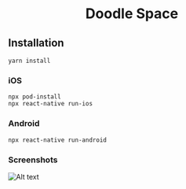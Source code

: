 <h1 align="center">
    Doodle Space
</h1>

## Installation

```
yarn install
```

### iOS

```
npx pod-install
npx react-native run-ios
```

### Android

```
npx react-native run-android
```

### Screenshots

![Alt text](https://github.com/joypatel04/toddledraw/blob/master/screenshots/iOS-1.gif 'iOS 1')
